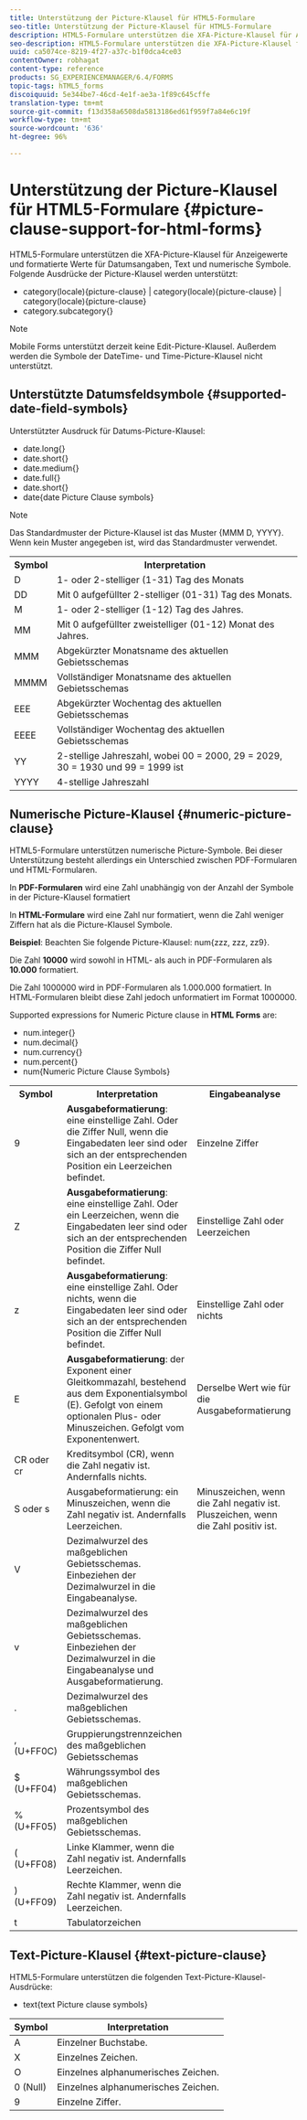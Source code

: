 ```yaml
---
title: Unterstützung der Picture-Klausel für HTML5-Formulare
seo-title: Unterstützung der Picture-Klausel für HTML5-Formulare
description: HTML5-Formulare unterstützen die XFA-Picture-Klausel für Anzeigewerte und formatierte Werte für Datumsangaben, Text und numerische Symbole.
seo-description: HTML5-Formulare unterstützen die XFA-Picture-Klausel für Anzeigewerte und formatierte Werte für Datumsangaben, Text und numerische Symbole.
uuid: ca5074ce-8219-4f27-a37c-b1f0dca4ce03
contentOwner: robhagat
content-type: reference
products: SG_EXPERIENCEMANAGER/6.4/FORMS
topic-tags: hTML5_forms
discoiquuid: 5e344be7-46cd-4e1f-ae3a-1f89c645cffe
translation-type: tm+mt
source-git-commit: f13d358a6508da5813186ed61f959f7a84e6c19f
workflow-type: tm+mt
source-wordcount: '636'
ht-degree: 96%

---
```



# Unterstützung der Picture-Klausel für HTML5-Formulare {#picture-clause-support-for-html-forms}

HTML5-Formulare unterstützen die XFA-Picture-Klausel für Anzeigewerte und formatierte Werte für Datumsangaben, Text und numerische Symbole. Folgende Ausdrücke der Picture-Klausel werden unterstützt:

* category(locale){picture-clause} | category(locale){picture-clause} | category(locale){picture-clause}
* category.subcategory{}

>[!NOTE]
>
>Mobile Forms unterstützt derzeit keine Edit-Picture-Klausel. Außerdem werden die Symbole der DateTime- und Time-Picture-Klausel nicht unterstützt.

## Unterstützte Datumsfeldsymbole {#supported-date-field-symbols}

Unterstützter Ausdruck für Datums-Picture-Klausel:

* date.long{}
* date.short{}
* date.medium{}
* date.full{}
* date.short{}
* date{date Picture Clause symbols}

>[!NOTE]
>
>Das Standardmuster der Picture-Klausel ist das Muster {MMM D, YYYY}. Wenn kein Muster angegeben ist, wird das Standardmuster verwendet.

<table> 
 <tbody>
  <tr>
   <th><strong>Symbol</strong></th> 
   <th>Interpretation</th> 
  </tr>
  <tr>
   <td>D</td> 
   <td>1- oder 2-stelliger (1-31) Tag des Monats</td> 
  </tr>
  <tr>
   <td>DD</td> 
   <td>Mit 0 aufgefüllter 2-stelliger (01-31) Tag des Monats.<br /> </td> 
  </tr>
  <tr>
   <td>M</td> 
   <td>1- oder 2-stelliger (1-12) Tag des Jahres.<br /> </td> 
  </tr>
  <tr>
   <td>MM</td> 
   <td>Mit 0 aufgefüllter zweistelliger (01-12) Monat des Jahres.<br /> </td> 
  </tr>
  <tr>
   <td>MMM</td> 
   <td>Abgekürzter Monatsname des aktuellen Gebietsschemas<br /> </td> 
  </tr>
  <tr>
   <td>MMMM</td> 
   <td>Vollständiger Monatsname des aktuellen Gebietsschemas<br /> </td> 
  </tr>
  <tr>
   <td>EEE</td> 
   <td>Abgekürzter Wochentag des aktuellen Gebietsschemas<br /> </td> 
  </tr>
  <tr>
   <td>EEEE</td> 
   <td>Vollständiger Wochentag des aktuellen Gebietsschemas<br /> </td> 
  </tr>
  <tr>
   <td>YY</td> 
   <td>2-stellige Jahreszahl, wobei 00 = 2000, 29 = 2029, 30 = 1930 und 99 = 1999 ist<br /> </td> 
  </tr>
  <tr>
   <td>YYYY</td> 
   <td>4-stellige Jahreszahl<br /> </td> 
  </tr>
 </tbody>
</table>

## Numerische Picture-Klausel {#numeric-picture-clause}

HTML5-Formulare unterstützen numerische Picture-Symbole. Bei dieser Unterstützung besteht allerdings ein Unterschied zwischen PDF-Formularen und HTML-Formularen.

In **PDF-Formularen** wird eine Zahl unabhängig von der Anzahl der Symbole in der Picture-Klausel formatiert

In **HTML-Formulare** wird eine Zahl nur formatiert, wenn die Zahl weniger Ziffern hat als die Picture-Klausel Symbole.

**Beispiel**: Beachten Sie folgende Picture-Klausel: num{zzz, zzz, zz9}.

Die Zahl **10000** wird sowohl in HTML- als auch in PDF-Formularen als **10.000** formatiert.

Die Zahl 1000000 wird in PDF-Formularen als 1.000.000 formatiert. In HTML-Formularen bleibt diese Zahl jedoch unformatiert im Format 1000000.

Supported expressions for Numeric Picture clause in **HTML Forms** are:

* num.integer{}
* num.decimal{}
* num.currency{}
* num.percent{}
* num{Numeric Picture Clause Symbols}

<table> 
 <tbody>
  <tr>
   <th><strong>Symbol</strong></th> 
   <th><strong>Interpretation</strong></th> 
   <th>Eingabeanalyse</th> 
  </tr>
  <tr>
   <td>9</td> 
   <td><strong>Ausgabeformatierung</strong>: eine einstellige Zahl. Oder die Ziffer Null, wenn die Eingabedaten leer sind oder sich an der entsprechenden Position ein Leerzeichen befindet.<br /> </td> 
   <td>Einzelne Ziffer</td> 
  </tr>
  <tr>
   <td>Z</td> 
   <td><strong>Ausgabeformatierung</strong>: eine einstellige Zahl. Oder ein Leerzeichen, wenn die Eingabedaten leer sind oder sich an der entsprechenden Position die Ziffer Null befindet.<br /> </td> 
   <td>Einstellige Zahl oder Leerzeichen</td> 
  </tr>
  <tr>
   <td>z</td> 
   <td><strong>Ausgabeformatierung</strong>: eine einstellige Zahl. Oder nichts, wenn die Eingabedaten leer sind oder sich an der entsprechenden Position die Ziffer Null befindet.<br /> </td> 
   <td>Einstellige Zahl oder nichts</td> 
  </tr>
  <tr>
   <td>E</td> 
   <td><strong>Ausgabeformatierung</strong>: der Exponent einer Gleitkommazahl, bestehend aus dem Exponentialsymbol (E). Gefolgt von einem optionalen Plus- oder Minuszeichen. Gefolgt vom Exponentenwert.<br /> </td> 
   <td>Derselbe Wert wie für die Ausgabeformatierung</td> 
  </tr>
  <tr>
   <td>CR oder cr<br /> </td> 
   <td>Kreditsymbol (CR), wenn die Zahl negativ ist. Andernfalls nichts.</td> 
   <td><br type="_moz" /> </td> 
  </tr>
  <tr>
   <td>S oder s<br /> </td> 
   <td>Ausgabeformatierung: ein Minuszeichen, wenn die Zahl negativ ist. Andernfalls Leerzeichen.<br /> </td> 
   <td>Minuszeichen, wenn die Zahl negativ ist. Pluszeichen, wenn die Zahl positiv ist.</td> 
  </tr>
  <tr>
   <td>V</td> 
   <td>Dezimalwurzel des maßgeblichen Gebietsschemas. Einbeziehen der Dezimalwurzel in die Eingabeanalyse.</td> 
   <td><br type="_moz" /> </td> 
  </tr>
  <tr>
   <td>v</td> 
   <td>Dezimalwurzel des maßgeblichen Gebietsschemas. Einbeziehen der Dezimalwurzel in die Eingabeanalyse und Ausgabeformatierung.</td> 
   <td><br type="_moz" /> </td> 
  </tr>
  <tr>
   <td>.</td> 
   <td>Dezimalwurzel des maßgeblichen Gebietsschemas.</td> 
   <td><br type="_moz" /> </td> 
  </tr>
  <tr>
   <td>, (U+FF0C)</td> 
   <td>Gruppierungstrennzeichen des maßgeblichen Gebietsschemas</td> 
   <td><br type="_moz" /> </td> 
  </tr>
  <tr>
   <td>$ (U+FF04)</td> 
   <td>Währungssymbol des maßgeblichen Gebietsschemas.</td> 
   <td><br type="_moz" /> </td> 
  </tr>
  <tr>
   <td>% (U+FF05)</td> 
   <td>Prozentsymbol des maßgeblichen Gebietsschemas.</td> 
   <td><br type="_moz" /> </td> 
  </tr>
  <tr>
   <td>( (U+FF08)</td> 
   <td>Linke Klammer, wenn die Zahl negativ ist. Andernfalls Leerzeichen.</td> 
   <td><br type="_moz" /> </td> 
  </tr>
  <tr>
   <td>) (U+FF09)</td> 
   <td>Rechte Klammer, wenn die Zahl negativ ist. Andernfalls Leerzeichen.</td> 
   <td><br type="_moz" /> </td> 
  </tr>
  <tr>
   <td>t</td> 
   <td>Tabulatorzeichen</td> 
   <td><br type="_moz" /> </td> 
  </tr>
 </tbody>
</table>

## Text-Picture-Klausel {#text-picture-clause}

HTML5-Formulare unterstützen die folgenden Text-Picture-Klausel-Ausdrücke:

* text{text Picture clause symbols}

| **Symbol** | **Interpretation** |
|---|---|
| A | Einzelner Buchstabe. |
| X | Einzelnes Zeichen. |
| O | Einzelnes alphanumerisches Zeichen. |
| 0 (Null) | Einzelnes alphanumerisches Zeichen. |
| 9 | Einzelne Ziffer. |


